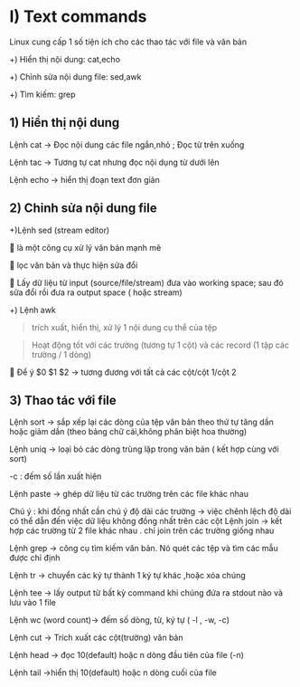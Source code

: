 # I)	Text commands
Linux cung cấp 1 số tiện ích cho các thao tác với file và văn bản

+) Hiển thị nội dung: 	cat,echo

+) Chỉnh sửa nội dung file:	sed,awk

+) Tìm kiếm:	grep

## 1)	Hiển thị nội dung
Lệnh cat	-> Đọc nội dung các file ngắn,nhỏ ; Đọc từ trên xuống

Lệnh tac 	-> Tương tự cat nhưng đọc nội dụng từ dưới lên

Lệnh echo		-> hiển thị đoạn text đơn giản 
 
## 2)	Chỉnh sửa nội dung file

+)Lệnh sed	(stream editor)

	 là một công cụ xử lý văn bản mạnh mẽ

	lọc văn bản và thực hiện sửa đổi

	Lấy dữ liệu từ input (source/file/stream) đưa vào working space; sau đó sửa đổi rồi đưa ra output space ( hoặc stream)
 	 

+) Lệnh awk	
>	 trích xuất, hiển thị, xử lý 1 nội dung cụ thể của tệp

>	Hoạt động tốt với các trường (tương tự 1 cột) và các record (1 tập các trường / 1 dòng)
 

	Để ý $0 $1 $2 -> tương đương với tất cả các cột/cột 1/cột 2
## 3)	Thao tác với file
Lệnh sort  	-> sắp xếp lại các dòng của tệp văn bản theo thứ tự tăng dần hoặc giảm dần (theo bảng chữ cái,không phân biệt hoa thường)

Lệnh uniq -> loại bỏ các dòng trùng lặp trong văn bản ( kết hợp cùng với sort)
 
  -c : đếm số lần xuất hiện


Lệnh paste 	-> ghép dữ liệu từ các trường trên các file khác nhau
 
Chú ý : khi đồng nhất cần chú ý độ dài các trường -> việc chênh lệch độ dài có thể dẫn đến việc dữ liệu không đồng nhất trên các cột
Lệnh join -> kết hợp các trường từ 2 file khác nhau . chỉ join trên các trường giống nhau
 
Lệnh grep 	-> công cụ tìm kiếm văn bản. Nó quét các tệp và tìm các mẫu được chỉ định
 
Lệnh tr		->  chuyển các ký tự thành 1 ký tự khác ,hoặc xóa chúng
 
Lệnh tee	-> lấy output từ bất kỳ command khi chúng đứa ra stdout nào và lưu vào 1 file
 
Lệnh wc	(word count)-> đếm số dòng, từ, ký tự ( -l , -w, -c)
      
Lệnh cut	-> Trích xuất các cột(trường) văn bản
 
Lệnh head	-> đọc  10(default) hoặc n dòng đầu tiên của file (-n)

Lệnh tail	->hiển thị 10(default) hoặc n dòng cuối của file
 

